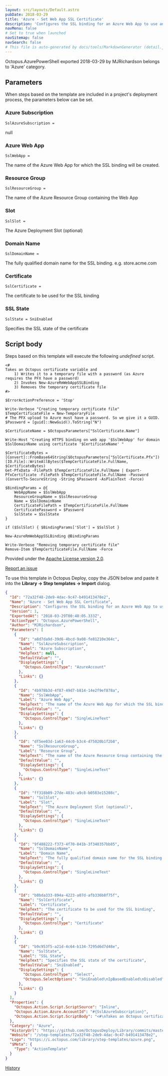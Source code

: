 ```yaml
---
layout: src/layouts/Default.astro
pubDate: 2018-03-29
title: 'Azure - Set Web App SSL Certificate'
description: 'Configures the SSL binding for an Azure Web App to use an [Octopus-managed certificate](https://octopus.com/docs/deploying-applications/certificates)'
navMenu: false
# Set to true when launched
navSitemap: false
navSearch: false
# This file is auto-generated by docs/tools/MarkdownGenerator (detail.js)
---
```


Octopus.AzurePowerShell exported 2018-03-29 by MJRichardson belongs to 'Azure' category.

## Parameters

When steps based on the template are included in a project's deployment process, the parameters below can be set.


<div class="param">

### Azure Subscription

`SslAzureSubscription = `

null

</div>
        
<div class="param">

### Azure Web App

`SslWebApp = `

The name of the Azure Web App for which the SSL binding will be created.

</div>
        
<div class="param">

### Resource Group

`SslResourceGroup = `

The name of the Azure Resource Group containing the Web App

</div>
        
<div class="param">

### Slot

`SslSlot = `

The Azure Deployment Slot (optional)

</div>
        
<div class="param">

### Domain Name

`SslDomainName = `

The fully qualified domain name for the SSL binding. e.g. store.acme.com

</div>
        
<div class="param">

### Certificate

`SslCertificate = `

The certificate to be used for the SSL binding

</div>
        
<div class="param">

### SSL State

`SslState = SniEnabled`

Specifies the SSL state of the certificate

</div>
        

## Script body

Steps based on this template will execute the following *undefined* script.

```text
<#
Takes an Octopus certificate variable and
    1) Writes it to a temporary file with a password (as Azure requires the PFX have a password)
    2) Invokes New-AzureRmWebAppSSLBinding
    3) Removes the temporary certificate file
#>

$ErrorActionPreference = 'Stop'

Write-Verbose "Creating temporary certificate file"
$TempCertificateFile = New-TemporaryFile
# The PFX upload to Azure must have a password. So we give it a GUID.
$Password = [guid]::NewGuid().ToString("N")

$CertificateName = $OctopusParameters["SslCertificate.Name"]

Write-Host "Creating HTTPS binding on web app '$SslWebApp' for domain $SslDomainName using certificate '$CertificateName' "

$CertificateBytes = [Convert]::FromBase64String($OctopusParameters["SslCertificate.Pfx"])
[IO.File]::WriteAllBytes($TempCertificateFile.FullName, $CertificateBytes)
Get-PfxData -FilePath $TempCertificateFile.FullName | Export-PfxCertificate -FilePath $TempCertificateFile.FullName -Password (ConvertTo-SecureString -String $Password -AsPlainText -Force)

$BindingParams = @{
    WebAppName = $SslWebApp
    ResourceGroupName = $SslResourceGroup
    Name = $SslDomainName
    CertificateFilePath = $TempCertificateFile.FullName
    CertificatePassword = $Password
    SslState = $SslState
}

if ($SslSlot) { $BindingParams['Slot'] = $SslSlot }

New-AzureRmWebAppSSLBinding @BindingParams

Write-Verbose "Removing temporary certificate file"
Remove-Item $TempCertificateFile.FullName -Force
```

Provided under the [Apache License version 2.0](https://github.com/OctopusDeploy/Library/blob/master/LICENSE.txt).

[Report an issue](https://github.com/OctopusDeploy/Library/issues/new?assignees=&labels=&projects=&template=bug-report.yml&title=Issue%20with%20Azure%20-%20Set%20Web%20App%20SSL%20Certificate&step-template=Azure%20-%20Set%20Web%20App%20SSL%20Certificate)

<div class="get-json">

To use this template in Octopus Deploy, copy the JSON below and paste it into the **Library → Step templates → Import** dialog.

```json
{
  "Id": "72a32f48-2de9-4dac-9c47-b491413478e2",
  "Name": "Azure - Set Web App SSL Certificate",
  "Description": "Configures the SSL binding for an Azure Web App to use an [Octopus-managed certificate](https://octopus.com/docs/deploying-applications/certificates)",
  "Version": 1,
  "ExportedAt": "2018-03-29T00:48:05.333Z",
  "ActionType": "Octopus.AzurePowerShell",
  "Author": "MJRichardson",
  "Parameters": [
    {
      "Id": "a8d7da9d-39d6-4bcd-9a08-fe81210e364c",
      "Name": "SslAzureSubscription",
      "Label": "Azure Subscription",
      "HelpText": null,
      "DefaultValue": "",
      "DisplaySettings": {
        "Octopus.ControlType": "AzureAccount"
      },
      "Links": {}
    },
    {
      "Id": "4b978b3d-4f87-49d7-b814-14e2f9ef878a",
      "Name": "SslWebApp",
      "Label": "Azure Web App",
      "HelpText": "The name of the Azure Web App for which the SSL binding will be created.",
      "DefaultValue": "",
      "DisplaySettings": {
        "Octopus.ControlType": "SingleLineText"
      },
      "Links": {}
    },
    {
      "Id": "df5ee03d-1a63-44c0-b3c4-d75020b1f2b8",
      "Name": "SslResourceGroup",
      "Label": "Resource Group",
      "HelpText": "The name of the Azure Resource Group containing the Web App",
      "DefaultValue": "",
      "DisplaySettings": {
        "Octopus.ControlType": "SingleLineText"
      },
      "Links": {}
    },
    {
      "Id": "ff318b09-27de-483c-a9c8-b0583e15208c",
      "Name": "SslSlot",
      "Label": "Slot",
      "HelpText": "The Azure Deployment Slot (optional)",
      "DefaultValue": "",
      "DisplaySettings": {
        "Octopus.ControlType": "SingleLineText"
      },
      "Links": {}
    },
    {
      "Id": "9f488222-f373-4f70-841b-3f340357bb85",
      "Name": "SslDomainName",
      "Label": "Domain Name",
      "HelpText": "The fully qualified domain name for the SSL binding. e.g. store.acme.com",
      "DefaultValue": "",
      "DisplaySettings": {
        "Octopus.ControlType": "SingleLineText"
      },
      "Links": {}
    },
    {
      "Id": "b8bda333-894a-4223-a07d-afb336b8f75f",
      "Name": "SslCertificate",
      "Label": "Certificate",
      "HelpText": "The certificate to be used for the SSL binding",
      "DefaultValue": "",
      "DisplaySettings": {
        "Octopus.ControlType": "Certificate"
      },
      "Links": {}
    },
    {
      "Id": "b9c953f5-a21d-4c64-b134-7295d6d7d48e",
      "Name": "SslState",
      "Label": "SSL State",
      "HelpText": "Specifies the SSL state of the certificate",
      "DefaultValue": "SniEnabled",
      "DisplaySettings": {
        "Octopus.ControlType": "Select",
        "Octopus.SelectOptions": "SniEnabled\nIpBasedEnabled\nDisabled"
      },
      "Links": {}
    }
  ],
  "Properties": {
    "Octopus.Action.Script.ScriptSource": "Inline",
    "Octopus.Action.Azure.AccountId": "#{SslAzureSubscription}",
    "Octopus.Action.Script.ScriptBody": "<#\nTakes an Octopus certificate variable and\n    1) Writes it to a temporary file with a password (as Azure requires the PFX have a password)\n    2) Invokes New-AzureRmWebAppSSLBinding\n    3) Removes the temporary certificate file\n#>\n\n$ErrorActionPreference = 'Stop'\n\nWrite-Verbose \"Creating temporary certificate file\"\n$TempCertificateFile = New-TemporaryFile\n# The PFX upload to Azure must have a password. So we give it a GUID.\n$Password = [guid]::NewGuid().ToString(\"N\")\n\n$CertificateName = $OctopusParameters[\"SslCertificate.Name\"]\n\nWrite-Host \"Creating HTTPS binding on web app '$SslWebApp' for domain $SslDomainName using certificate '$CertificateName' \"\n\n$CertificateBytes = [Convert]::FromBase64String($OctopusParameters[\"SslCertificate.Pfx\"])\n[IO.File]::WriteAllBytes($TempCertificateFile.FullName, $CertificateBytes)\nGet-PfxData -FilePath $TempCertificateFile.FullName | Export-PfxCertificate -FilePath $TempCertificateFile.FullName -Password (ConvertTo-SecureString -String $Password -AsPlainText -Force)\n\n$BindingParams = @{\n    WebAppName = $SslWebApp\n    ResourceGroupName = $SslResourceGroup\n    Name = $SslDomainName\n    CertificateFilePath = $TempCertificateFile.FullName\n    CertificatePassword = $Password\n    SslState = $SslState\n}\n\nif ($SslSlot) { $BindingParams['Slot'] = $SslSlot }\n\nNew-AzureRmWebAppSSLBinding @BindingParams\n\nWrite-Verbose \"Removing temporary certificate file\"\nRemove-Item $TempCertificateFile.FullName -Force"
  },
  "Category": "Azure",
  "HistoryUrl": "https://github.com/OctopusDeploy/Library/commits/master/step-templates//opt/buildagent/work/75443764cd38076d/step-templates/azure-web-app-ssl.json",
  "Website": "/step-templates/72a32f48-2de9-4dac-9c47-b491413478e2",
  "Logo": "https://i.octopus.com/library/step-templates/azure.png",
  "$Meta": {
    "Type": "ActionTemplate"
  }
}
```

[History](https://github.com/OctopusDeploy/Library/commits/master/step-templates/https://github.com/OctopusDeploy/Library/commits/master/step-templates//opt/buildagent/work/75443764cd38076d/step-templates/azure-web-app-ssl.json)

</div>
